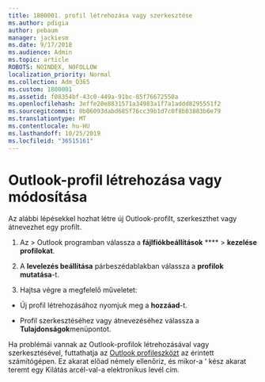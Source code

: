```yaml
---
title: 1800001. profil létrehozása vagy szerkesztése
ms.author: pdigia
author: pebaum
manager: jackiesm
ms.date: 9/17/2018
ms.audience: Admin
ms.topic: article
ROBOTS: NOINDEX, NOFOLLOW
localization_priority: Normal
ms.collection: Adm_O365
ms.custom: 1800001
ms.assetid: f08354bf-43c0-449a-91bc-85f76672550a
ms.openlocfilehash: 3effe20e8831571a34983a1f7a1addd8295551f2
ms.sourcegitcommit: 0b06093dabd685f76cc39b1d7c0f8b03883b6e79
ms.translationtype: MT
ms.contentlocale: hu-HU
ms.lasthandoff: 10/25/2019
ms.locfileid: "36515161"
---
```

# <a name="create-or-edit-an-outlook-profile"></a>Outlook-profil létrehozása vagy módosítása

Az alábbi lépésekkel hozhat létre új Outlook-profilt, szerkeszthet vagy átnevezhet egy profilt.
  
1. Az \> Outlook programban válassza a **fájlfiókbeállítások** **** \> **kezelése profilokat**.
    
2. A **levelezés beállítása** párbeszédablakban válassza a **profilok mutatása**-t.
    
3. Hajtsa végre a megfelelő műveletet:
    
  - Új profil létrehozásához nyomjuk meg a **hozzáad**-t.
    
  - Profil szerkesztéséhez vagy átnevezéséhez válassza a **Tulajdonságok**menüpontot.
    
Ha problémái vannak az Outlook-profilok létrehozásával vagy szerkesztésével, futtathatja az [Outlook profileszközt](https://aka.ms/SaRA-OutlookSetupProfile) az érintett számítógépen. Ez akarat előad némely ellenőriz, és mikor-a ' kész akarat teremt egy Kilátás arcél-val-a elektronikus levél cím. 
  

